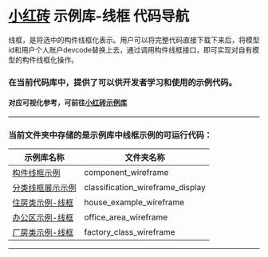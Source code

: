 # [小红砖](www.bos.xyz) 示例库-线框 代码导航


线框，是将选中的构件线框化表示。用户可以将完整代码直接下载下来后，将模型id和用户个人账户devcode替换上去，通过调用构件线框接口，即可实现对自有模型的构件线框化操作。

### 在当前代码库中，提供了可以供开发者学习和使用的示例代码。

#### 对应可视化参考，可前往[小红砖示例库](https://www.bos.xyz/examples/)

---

### 当前文件夹中存储的是示例库中线框示例的可运行代码：

示例库名称 | 文件夹名称 
------------ | ------------- 
[构件线框示例](https://www.bos.xyz/examples/component_wireframe.html?source=git) | component_wireframe
[分类线框展示示例](https://www.bos.xyz/examples/classification_wireframe_display.html?source=git) | classification_wireframe_display
[住房类示例-线框](https://www.bos.xyz/examples/house_example_wireframe.html?source=git) | house_example_wireframe
[办公区示例-线框](https://www.bos.xyz/examples/office_area_wireframe.html?source=git) | office_area_wireframe
[厂房类示例-线框](https://www.bos.xyz/examples/factory_class_wireframe.html?source=git) | factory_class_wireframe

---
